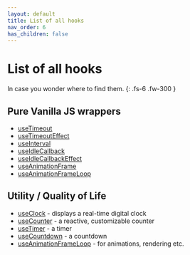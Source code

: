 ```yaml
---
layout: default
title: List of all hooks
nav_order: 6
has_children: false
---
```


# List of all hooks

In case you wonder where to find them.
{: .fs-6 .fw-300 }

## Pure Vanilla JS wrappers
- [useTimeout](/react-timing-hooks/timeouts-api/useTimeout.html)
- [useTimeoutEffect](/react-timing-hooks/timeouts-api/useTimeoutEffect.html)
- [useInterval](/react-timing-hooks/intervals-api/useInterval.html)
- [useIdleCallback](/react-timing-hooks/idle-callback-api/useIdleCallback.html)
- [useIdleCallbackEffect](/react-timing-hooks/idle-callback-api/useIdleCallbackEffect.html)
- [useAnimationFrame](/react-timing-hooks/animation-api/useAnimationFrame.html)
- [useAnimationFrameLoop](/react-timing-hooks/animation-api/useAnimationFrameLoop.html)

## Utility / Quality of Life
- [useClock](/react-timing-hooks/intervals-api/useClock.html) - displays a real-time digital clock
- [useCounter](/react-timing-hooks/intervals-api/useCounter.html) - a reactive, customizable counter
- [useTimer](/react-timing-hooks/intervals-api/useTimer.html) - a timer
- [useCountdown](/react-timing-hooks/intervals-api/useCountdown.html) - a countdown
- [useAnimationFrameLoop](/react-timing-hooks/animation-api/useAnimationFrameLoop.html) - for animations, rendering etc.
